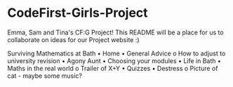 # CodeFirst-Girls-Project

Emma, Sam and Tina's CF:G Project!
This README will be a place for us to collaborate on ideas for our Project website :) 

Surviving Mathematics at Bath
•	Home
•	General Advice
o	How to adjust to university revision
•	Agony Aunt
•	Choosing your modules
•	Life in Bath
•	Maths in the real world
o	Trailer of X+Y
•	Quizzes
•	Destress
o	Picture of cat - maybe some music?
